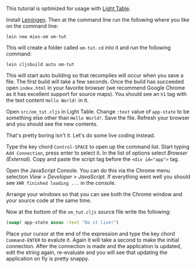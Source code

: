 This tutorial is optimized for usage with
[Light Table](http://www.lighttable.com/).

Install [Leiningen](http://leiningen.org). Then at the command line
run the following where you like on the command line:

```
lein new mies-om om-tut
```

This will create a folder called `om-tut`. `cd` into it and run the
following command:

```
lein cljsbuild auto om-tut
```

This will start auto building so that recompiles will occur when you
save a file. The first build will take a few seconds. Once the build
has succeeded open `index.html` in your favorite browser (we recommend
Google Chrome as it has excellent support for source maps). You should
see an `h1` tag with the text content `Hello World!` in it.

Open `src/om_tut.cljs` in Light Table. Change `:text` value of
`app-state` to be something else other than `Hello World!`. Save the
file. Refresh your browser and you should see the new contents.

That's pretty boring isn't it. Let's do some live coding instead.

Type the key chord `Control-SPACE` to open up the command list. Start
typing `Add Connection`, press enter to select it. In the list of
options select *Browser (External)*. Copy and paste the script tag
before the `<div id="app">` tag.

Open the JavaScript Console. You can do this via the Chrome menu
selection *View > Developer > JavaScript*. If everything went well you
should see `XHR finished loading ...` in the console.

Arrange your windows so that you can see both the Chrome window and
your source code at the same time.

Now at the bottom of the `om_tut.cljs` source file write the following:

```clj
(swap! app-state assoc :text "Do it live!")
```

Place your cursor at the end of the expression and type the key chord
`Command-ENTER` to evalute it. Again it will take a second to make the
initial connection. After the connection is made and the application
is updated, edit the string again, re-evaluate and you will see that
updating the application on fly is pretty snappy.
